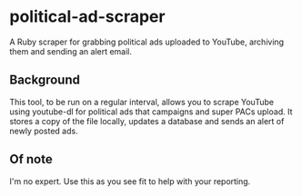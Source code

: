 political-ad-scraper
====================

A Ruby scraper for grabbing political ads uploaded to YouTube, archiving them and sending an alert email.

<h2>Background</h2>
This tool, to be run on a regular interval, allows you to scrape YouTube using youtube-dl for political ads that campaigns and super PACs upload. It stores a copy of the file locally, updates a database and sends an alert of newly posted ads.

<h2>Of note</h2>
I'm no expert. Use this as you see fit to help with your reporting. 

